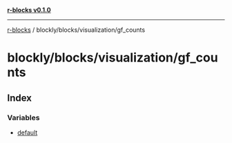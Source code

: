 [**r-blocks v0.1.0**](../../../../README.md)

***

[r-blocks](../../../../modules.md) / blockly/blocks/visualization/gf\_counts

# blockly/blocks/visualization/gf\_counts

## Index

### Variables

- [default](variables/default.md)
